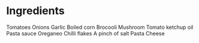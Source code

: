 # Ingredients
Tomatoes
Onions
Garlic
Boiled corn
Brocooli
Mushroom
Tomato ketchup
oil
Pasta sauce
Oreganeo
Chilli flakes
A pinch of salt
Pasta
Cheese